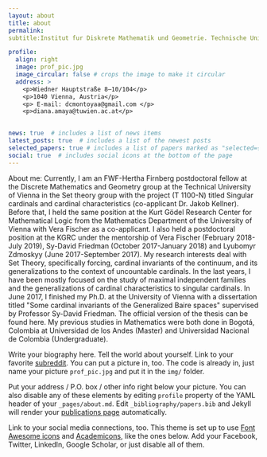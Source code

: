 ```yaml
---
layout: about
title: about
permalink: 
subtitle:Institut fur Diskrete Mathematik und Geometrie. Technische Universitat Wien. Address. Contacts

profile:
  align: right
  image: prof_pic.jpg
  image_circular: false # crops the image to make it circular
  address: >
    <p>Wiedner Hauptstraße 8–10/104</p>
    <p>1040 Vienna, Austria</p>
    <p> E-mail: dcmontoyaa@gmail.com </p>
    <p>diana.amaya@tuwien.ac.at</p>
   

news: true  # includes a list of news items
latest_posts: true  # includes a list of the newest posts
selected_papers: true # includes a list of papers marked as "selected={true}"
social: true  # includes social icons at the bottom of the page
---
```


About me:
Currently, I am an FWF-Hertha Firnberg postdoctoral fellow at the Discrete Mathematics and Geometry group at the Technical University of Vienna in the Set theory group with the project (T 1100-N) titled Singular cardinals and cardinal characteristics (co-applicant Dr. Jakob Kellner). Before that, I held the same position at the Kurt Gödel Research Center for Mathematical Logic from the Mathematics Department of the University of Vienna with Vera Fischer as a co-applicant. I also held a postdoctoral position at the KGRC under the mentorship of Vera Fischer (February 2018-July 2019), Sy-David Friedman (October 2017-January 2018) and Lyubomyr Zdmoskyy (June 2017-September 2017).
My research interests deal with Set Theory, specifically forcing, cardinal invariants of the continuum, and its generalizations to the context of uncountable cardinals. In the last years, I have been mostly focused on the study of maximal independent families and the generalizations of cardinal characteristics to singular cardinals.
In June 2017, I finished my Ph.D. at the University of Vienna with a dissertation titled "Some cardinal invariants of the Generalized Baire spaces" supervised by Professor Sy-David Friedman. The official version of the thesis can be found here. My previous studies in Mathematics were both done in Bogotá, Colombia at Universidad de los Andes (Master) and Universidad Nacional de Colombia (Undergraduate).



Write your biography here. Tell the world about yourself. Link to your favorite [subreddit](http://reddit.com). You can put a picture in, too. The code is already in, just name your picture `prof_pic.jpg` and put it in the `img/` folder.

Put your address / P.O. box / other info right below your picture. You can also disable any of these elements by editing `profile` property of the YAML header of your `_pages/about.md`. Edit `_bibliography/papers.bib` and Jekyll will render your [publications page](/al-folio/publications/) automatically.

Link to your social media connections, too. This theme is set up to use [Font Awesome icons](http://fortawesome.github.io/Font-Awesome/) and [Academicons](https://jpswalsh.github.io/academicons/), like the ones below. Add your Facebook, Twitter, LinkedIn, Google Scholar, or just disable all of them.
